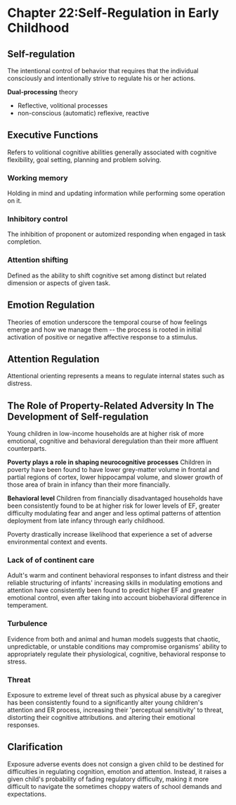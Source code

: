# Chapter 22:Self-Regulation in Early Childhood

## Self-regulation
The intentional control of behavior that requires that the individual consciously and intentionally strive to regulate his or her actions.

**Dual-processing** theory
* Reflective, volitional processes
* non-conscious (automatic) reflexive, reactive

## Executive Functions
Refers to volitional cognitive abilities generally associated with cognitive flexibility, goal setting, planning and problem solving. 

### Working memory
Holding in mind and updating information while performing some operation on it.

### Inhibitory control
The inhibition of proponent or automized responding when engaged in task completion.

### Attention shifting
Defined as the ability to shift cognitive set among distinct but related dimension or aspects of given task.

## Emotion Regulation
Theories of emotion underscore the temporal course of how feelings emerge and how we manage them -- the process is rooted in initial activation of positive or negative affective response to a stimulus.

## Attention Regulation
Attentional orienting represents a means to regulate internal states such as distress.

## The Role of Property-Related Adversity In The Development of Self-regulation
Young children in low-income households are at higher risk of more emotional, cognitive and behavioral deregulation than their more affluent counterparts.

**Poverty plays a role in shaping neurocognitive processes**
Children in poverty have been found to have lower grey-matter volume in frontal and partial regions of cortex, lower hippocampal volume, and slower growth of those area of brain in infancy than their more financially.

**Behavioral level**
Children from financially disadvantaged households have been consistently found to be at higher risk for lower levels of EF, greater difficulty modulating fear and anger and less optimal patterns of attention deployment from late infancy through early childhood.

Poverty drastically increase likelihood that experience a set of adverse environmental context and events.

### Lack of of continent care
Adult's warm and continent behavioral responses to infant distress and their reliable structuring of infants' increasing skills in modulating emotions and attention have consistently been found to predict higher EF and greater emotional control, even after taking into account biobehavioral difference in temperament.

### Turbulence
Evidence from both and animal and human models suggests that chaotic, unpredictable, or unstable conditions may compromise organisms' ability to appropriately regulate their physiological, cognitive, behavioral response to stress.

### Threat
Exposure to extreme level of threat such as physical abuse by a caregiver has been consistently found to a significantly alter young children's attention and ER process, increasing their 'perceptual sensitivity' to threat, distorting their cognitive attributions. and altering their emotional responses.

## Clarification
Exposure adverse events does not consign a given child to be destined for difficulties in regulating cognition, emotion and attention. Instead, it raises a given child's probability of fading regulatory difficulty, making it more difficult to navigate the sometimes choppy waters of school demands and expectations.